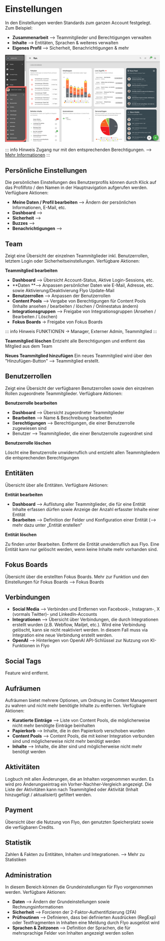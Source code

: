 # Einstellungen

In den Einstellungen werden Standards zum ganzen Account festgelegt. Zum Beispiel:
- **Zusammenarbeit** --> Teammitglieder und Berechtigungen verwalten
- **Inhalte** --> Entitäten, Sprachen & weiteres verwalten
- **Eigenes Profil** --> Sicherheit, Benachrichtigungen & mehr

![Überblick Einstellungen](assets/administration-overview.svg)

::: info Hinweis
Zugang nur mit den entsprechenden Berechtigungen. --> [Mehr Informationen](/howto/manage-permissions)
:::

## Persönliche Einstellungen
Die persönlichen Einstellungen des Benutzerprofils können durch Klick auf das Profilfoto / den Namen in der Hauptnavigation aufgerufen werden. Verfügbare Aktionen:

- **Meine Daten / Profil bearbeiten** —> Ändern der persönlichen Informationen, E-Mail, etc.
- **Dashboard** —>
- **Sicherheit** —>
- **Buzzes** -->
- **Benachrichtigungen** -->

## Team
Zeigt eine Übersicht der einzelnen Teammitglieder inkl. Benutzerrollen, letztem Login oder Sicherheitseinstellungen. Verfügbare Aktionen:

**Teammitglied bearbeiten**
- **Dashboard** —> Übersicht Account-Status, Aktive Login-Sessions, etc.
- **Daten **—> Anpassen persönlicher Daten wie E-Mail, Adresse, etc. sowie Aktivierung/Deaktivierung Flyo Update-Mail
- **Benutzerrollen** —> Anpassen der Benutzerrollen
- **Content Pools** —> Vergabe von Berechtigungen für Content Pools (Inhalte ansehen / bearbeiten / löschen / Onlinestatus ändern)
- **Integrationsgruppen** —> Freigabe von Integrationsgruppen (Ansehen / Bearbeiten / Löschen)
- **Fokus Boards** -> Freigabe von Fokus Boards

::: info Hinweis
FUNKTIONEN -> Manager, Externer Admin, Teammitglied
:::

**Teammitglied löschen**
Entzieht alle Berechtigungen und entfernt das Mitglied aus dem Team

**Neues Teammitglied hinzufügen**
Ein neues Teammitglied wird über den "Hinzufügen-Button" —> Teammitglied erstellt.

## Benutzerrollen
Zeigt eine Übersicht der verfügbaren Benutzerrollen sowie den einzelnen Rollen zugeordnete Teammitglieder. Verfügbare Aktionen:

**Benutzerrolle bearbeiten**
- **Dashboard** —> Übersicht zugeordneter Teammitglieder
- **Bearbeiten** —> Name & Beschreibung bearbeiten
- B**erechtigungen** —> Berechtigungen, die einer Benutzerrolle zugewiesen sind
- Benutzer —> Teammitglieder, die einer Benutzerrolle zugeordnet sind

**Benutzerrolle löschen**

Löscht eine Benutzerrolle unwiderruflich und entzieht allen Teammitgliedern die entsprechenden Berechtigungen

## Entitäten
Übersicht über alle Entitäten. Verfügbare Aktionen:

**Entität bearbeiten**

- **Dashboard** —> Auflistung aller Teammitglieder, die für eine Entität Inhalte erfassen dürfen sowie Anzeige der Anzahl erfasster Inhalte einer Entität
- **Bearbeiten** —> Definition der Felder und Konfiguration einer Entität (—> mehr dazu unter „Entität erstellen“

**Entität löschen**

Zu finden unter Bearbeiten. Entfernt die Entität unwiderruflich aus Flyo. Eine Entität kann nur gelöscht werden, wenn keine Inhalte mehr vorhanden sind.

## Fokus Boards
Übersicht über die erstellten Fokus Boards. Mehr zur Funktion und den Einstellungen für Fokus Boards —> Fokus Boards

## Verbindungen
- **Social Media** —> Verbinden und Entfernen von Facebook-, Instagram-, X (vormals Twitter)- und LinkedIn-Accounts
- **Integrationen** —> Übersicht über Verbindungen, die durch Integrationen erstellt wurden (z.B. Webflow, Mailjet, etc.). Wird eine Verbindung gelöscht, kann sie nicht reaktiviert werden. In diesem Fall muss via Integration eine neue Verbindung erstellt werden.
- **OpenAI** —> Hinterlegen von OpenAI API-Schlüssel zur Nutzung von KI-Funktionen in Flyo

## Social Tags
Feature wird entfernt.

## Aufräumen
Aufräumen bietet mehrere Optionen, um Ordnung im Content Management zu wahren und nicht mehr benötigte Inhalte zu entfernen. Verfügbare Aktionen:

- **Kuratierte Einträge** —> Liste von Content Pools, die möglicherweise nicht mehr benötigte Einträge beinhalten
- **Papierkorb** —> Inhalte, die in den Papierkorb verschoben wurden
- **Content Pools** —> Content Pools, die mit keiner Integration verbunden sind und möglicherweise nicht mehr benötigt werden
- **Inhalte** —> Inhalte, die älter sind und möglicherweise nicht mehr benötigt werden

## Aktivitäten
Logbuch mit allen Änderungen, die an Inhalten vorgenommen wurden. Es wird pro Änderungseintrag ein Vorher-Nachher-Vergleich angezeigt. Die Liste der Aktivitäten kann nach Teammitglied oder Aktivität (Inhalt hinzugefügt / aktualisiert) gefiltert werden.

## Payment
Übersicht über die Nutzung von Flyo, den genutzten Speicherplatz sowie die verfügbaren Credits.

## Statistik
Zahlen & Fakten zu Entitäten, Inhalten und Integrationen. —> Mehr zu Statistiken

## Administration
In diesem Bereich können die Grundeinstellungen für Flyo vorgenommen werden. Verfügbare Aktionen:

- **Daten** —> Ändern der Grundeinstellungen sowie Rechnungsinformationen
- **Sicherheit** —> Forcieren der 2-Faktor-Authentifizierung (2FA)
- **Prüfroutinen** —> Definieren, dass bei definierten Ausdrücken (RegExp) oder Textfragmenten in Inhalten eine Meldung durch Flyo ausgelöst wird
- **Sprachen & Zeitzonen** —> Definition der Sprachen, die für mehrsprachige Felder von Inhalten angezeigt werden sollen
